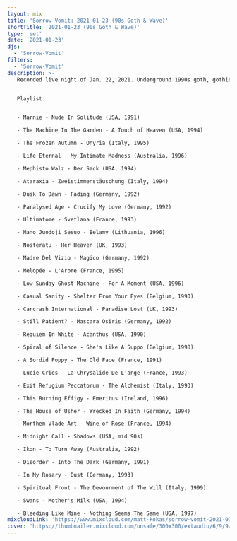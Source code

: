 ```yaml
---
layout: mix
title: 'Sorrow-Vomit: 2021-01-23 (90s Goth & Wave)'
shortTitle: '2021-01-23 (90s Goth & Wave)'
type: 'set'
date: '2021-01-23'
djs:
  - 'Sorrow-Vomit'
filters:
  - 'Sorrow-Vomit'
description: >-
   Recorded live night of Jan. 22, 2021. Underground 1990s goth, gothic rock, deathrock, post-punk, guitar cold ... with a few atmospheric tracks at the very end.


   Playlist:


   - Marnie - Nude In Solitude (USA, 1991)

   - The Machine In The Garden - A Touch of Heaven (USA, 1994)

   - The Frozen Autumn - Onyria (Italy, 1995)

   - Life Eternal - My Intimate Madness (Australia, 1996)

   - Mephisto Walz - Der Sack (USA, 1994)

   - Ataraxia - Zweistimmenstäuschung (Italy, 1994)

   - Dusk To Dawn - Fading (Germany, 1992)

   - Paralysed Age - Crucify My Love (Germany, 1992)

   - Ultimatome - Svetlana (France, 1993)

   - Mano Juodoji Sesuo - Belamy (Lithuania, 1996)

   - Nosferatu - Her Heaven (UK, 1993)

   - Madre Del Vizio - Magico (Germany, 1992)

   - Melopée - L'Arbre (France, 1995)

   - Low Sunday Ghost Machine - For A Moment (USA, 1996)

   - Casual Sanity - Shelter From Your Eyes (Belgium, 1990)

   - Carcrash International - Paradise Lost (UK, 1993)

   - Still Patient? - Mascara Osiris (Germany, 1992)

   - Requiem In White - Acanthus (USA, 1990)

   - Spiral of Silence - She's Like A Suppo (Belgium, 1998)

   - A Sordid Poppy - The Old Face (France, 1991)

   - Lucie Cries - La Chrysalide De L'ange (France, 1993)

   - Exit Refugium Peccatorum - The Alchemist (Italy, 1993)

   - This Burning Effigy - Emeritus (Ireland, 1996)

   - The House of Usher - Wrecked In Faith (Germany, 1994)

   - Morthem Vlade Art - Wine of Rose (France, 1994)

   - Midnight Call - Shadows (USA, mid 90s)

   - Ikon - To Turn Away (Australia, 1992)

   - Disorder - Into The Dark (Germany, 1991)

   - In My Rosary - Dust (Germany, 1993)

   - Spiritual Front - The Devourment of The Will (Italy, 1999)

   - Swans - Mother's Milk (USA, 1994)

   - Bleeding Like Mine - Nothing Seems The Same (USA, 1997)
mixcloudLink: 'https://www.mixcloud.com/matt-kokas/sorrow-vomit-2021-01-23-90s-goth-wave'
cover: 'https://thumbnailer.mixcloud.com/unsafe/300x300/extaudio/6/9/9/5/3199-d31a-494f-8e1b-b6bb52f6d1f6'
---
```

